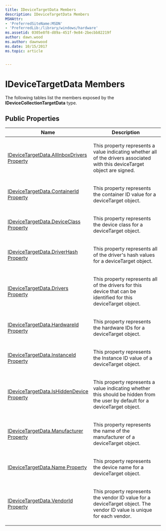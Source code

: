 ```yaml
---
title: IDeviceTargetData Members
description: IDeviceTargetData Members
MSHAttr:
- 'PreferredSiteName:MSDN'
- 'PreferredLib:/library/windows/hardware'
ms.assetid: 0305e8f8-d89a-451f-9e84-2becbb82219f
author: dawn.wood
ms.author: dawnwood
ms.date: 10/15/2017
ms.topic: article


---
```


# IDeviceTargetData Members


The following tables list the members exposed by the **IDeviceCollectionTargetData** type.

## <span id="Public_Properties"></span><span id="public_properties"></span><span id="PUBLIC_PROPERTIES"></span>Public Properties


<table>
<colgroup>
<col width="50%" />
<col width="50%" />
</colgroup>
<thead>
<tr class="header">
<th>Name</th>
<th>Description</th>
</tr>
</thead>
<tbody>
<tr class="odd">
<td><p><a href="idevicetargetdataallinboxdrivers-property.md" data-raw-source="[IDeviceTargetData.AllInboxDrivers Property](idevicetargetdataallinboxdrivers-property.md)">IDeviceTargetData.AllInboxDrivers Property</a></p></td>
<td><p>This property represents a value indicating whether all of the drivers associated with this deviceTarget object are signed.</p></td>
</tr>
<tr class="even">
<td><p><a href="idevicetargetdatacontainerid-property.md" data-raw-source="[IDeviceTargetData.ContainerId Property](idevicetargetdatacontainerid-property.md)">IDeviceTargetData.ContainerId Property</a></p></td>
<td><p>This property represents the container ID value for a deviceTarget object.</p></td>
</tr>
<tr class="odd">
<td><p><a href="idevicetargetdatadeviceclass-property.md" data-raw-source="[IDeviceTargetData.DeviceClass Property](idevicetargetdatadeviceclass-property.md)">IDeviceTargetData.DeviceClass Property</a></p></td>
<td><p>This property represents the device class for a deviceTarget object.</p></td>
</tr>
<tr class="even">
<td><p><a href="idevicetargetdatadriverhash-property.md" data-raw-source="[IDeviceTargetData.DriverHash Property](idevicetargetdatadriverhash-property.md)">IDeviceTargetData.DriverHash Property</a></p></td>
<td><p>This property represents all of the driver&#39;s hash values for a deviceTarget object.</p></td>
</tr>
<tr class="odd">
<td><p><a href="idevicetargetdatadrivers-property.md" data-raw-source="[IDeviceTargetData.Drivers Property](idevicetargetdatadrivers-property.md)">IDeviceTargetData.Drivers Property</a></p></td>
<td><p>This property represents all of the drivers for this device that can be identified for this deviceTarget object.</p></td>
</tr>
<tr class="even">
<td><p><a href="idevicetargetdatahardwareid-property.md" data-raw-source="[IDeviceTargetData.HardwareId Property](idevicetargetdatahardwareid-property.md)">IDeviceTargetData.HardwareId Property</a></p></td>
<td><p>This property represents the hardware IDs for a deviceTarget object.</p></td>
</tr>
<tr class="odd">
<td><p><a href="idevicetargetdatainstanceid-property.md" data-raw-source="[IDeviceTargetData.InstanceId Property](idevicetargetdatainstanceid-property.md)">IDeviceTargetData.InstanceId Property</a></p></td>
<td><p>This property represents the Instance ID value of a deviceTarget object.</p></td>
</tr>
<tr class="even">
<td><p><a href="idevicetargetdataishiddendevice-property.md" data-raw-source="[IDeviceTargetData.IsHiddenDevice Property](idevicetargetdataishiddendevice-property.md)">IDeviceTargetData.IsHiddenDevice Property</a></p></td>
<td><p>This property represents a value indicating whether this should be hidden from the user by default for a deviceTarget object.</p></td>
</tr>
<tr class="odd">
<td><p><a href="idevicetargetdatamanufacturer-property.md" data-raw-source="[IDeviceTargetData.Manufacturer Property](idevicetargetdatamanufacturer-property.md)">IDeviceTargetData.Manufacturer Property</a></p></td>
<td><p>This property represents the name of the manufacturer of a deviceTarget object.</p></td>
</tr>
<tr class="even">
<td><p><a href="idevicetargetdataname-property.md" data-raw-source="[IDeviceTargetData.Name Property](idevicetargetdataname-property.md)">IDeviceTargetData.Name Property</a></p></td>
<td><p>This property represents the device name for a deviceTarget object.</p></td>
</tr>
<tr class="odd">
<td><p><a href="idevicetargetdatavendorid-property.md" data-raw-source="[IDeviceTargetData.VendorId Property](idevicetargetdatavendorid-property.md)">IDeviceTargetData.VendorId Property</a></p></td>
<td><p>This property represents the vendor ID value for a deviceTarget object. The vendor ID value is unique for each vendor.</p></td>
</tr>
</tbody>
</table>

 

 

 






